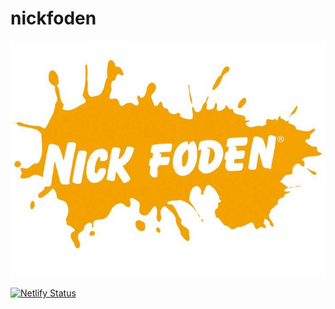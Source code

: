 # nickfoden

![Nick Foden](src/content/img/nickfoden.jpg)

[![Netlify Status](https://api.netlify.com/api/v1/badges/b75a4fea-a6a3-4f0e-b4e2-45f1cba41938/deploy-status)](https://app.netlify.com/sites/nick-foden-blog/deploys)
